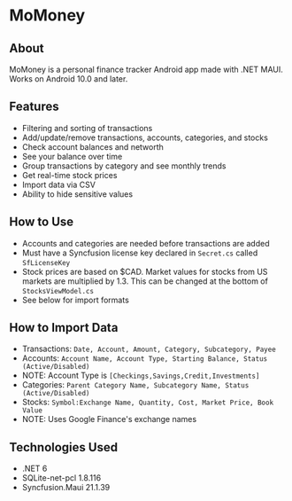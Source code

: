 # MoMoney
## About
MoMoney is a personal finance tracker Android app made with .NET MAUI.
Works on Android 10.0 and later.

## Features
* Filtering and sorting of transactions
* Add/update/remove transactions, accounts, categories, and stocks
* Check account balances and networth
* See your balance over time
* Group transactions by category and see monthly trends
* Get real-time stock prices
* Import data via CSV
* Ability to hide sensitive values

## How to Use
* Accounts and categories are needed before transactions are added
* Must have a Syncfusion license key declared in `Secret.cs` called `SfLicenseKey`
* Stock prices are based on $CAD. Market values for stocks from US markets are multiplied
      by 1.3. This can be changed at the bottom of `StocksViewModel.cs`
* See below for import formats

## How to Import Data
* Transactions: `Date, Account, Amount, Category, Subcategory, Payee`
* Accounts: `Account Name, Account Type, Starting Balance, Status (Active/Disabled)`
* NOTE: Account Type is `[Checkings,Savings,Credit,Investments]`
* Categories: `Parent Category Name, Subcategory Name, Status (Active/Disabled)`
* Stocks: `Symbol:Exchange Name, Quantity, Cost, Market Price, Book Value`
* NOTE: Uses Google Finance's exchange names

## Technologies Used
* .NET 6
* SQLite-net-pcl 1.8.116
* Syncfusion.Maui 21.1.39